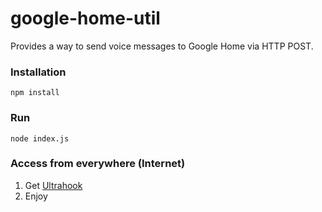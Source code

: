 # google-home-util

  Provides a way to send voice messages to Google Home via HTTP POST.

### Installation

  `npm install`

### Run

  `node index.js`

### Access from everywhere (Internet)

  1. Get [Ultrahook](http://www.ultrahook.com/)
  2. Enjoy
